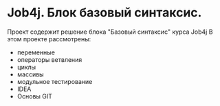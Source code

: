 # Job4j. Блок базовый синтаксис.
Проект содержит решение блока "Базовый синтаксис" курса Job4j
В этом проекте рассмотрены: 
- переменные
- операторы ветвления
- циклы
- массивы
- модульное тестирование
- IDEA
- Основы GIT